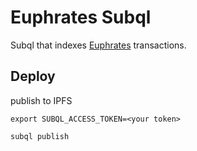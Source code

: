# Euphrates Subql
Subql that indexes [Euphrates](https://farm.acala.network/) transactions.

## Deploy
publish to IPFS
```
export SUBQL_ACCESS_TOKEN=<your token>

subql publish
```